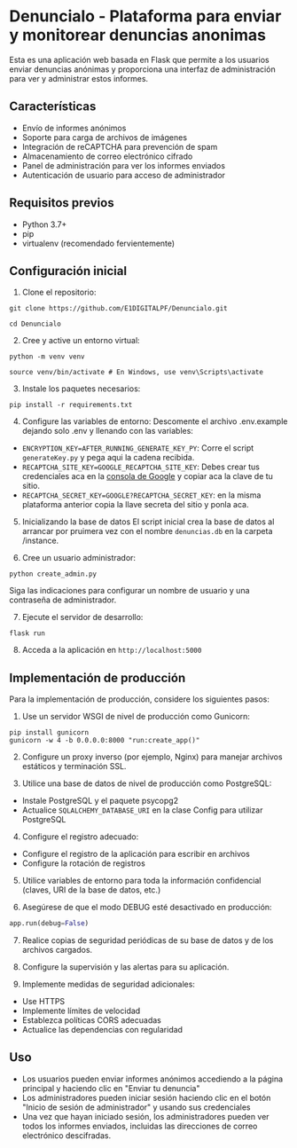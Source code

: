 # Denuncialo - Plataforma para enviar y monitorear denuncias anonimas

Esta es una aplicación web basada en Flask que permite a los usuarios enviar denuncias anónimas y proporciona una interfaz de administración para ver y administrar estos informes.

## Características

- Envío de informes anónimos
- Soporte para carga de archivos de imágenes
- Integración de reCAPTCHA para prevención de spam
- Almacenamiento de correo electrónico cifrado
- Panel de administración para ver los informes enviados
- Autenticación de usuario para acceso de administrador

## Requisitos previos

- Python 3.7+
- pip
- virtualenv (recomendado fervientemente)

## Configuración inicial

1. Clone el repositorio:
```
git clone https://github.com/E1DIGITALPF/Denuncialo.git
```
```
cd Denuncialo
```

2. Cree y active un entorno virtual:
```
python -m venv venv
```
```
source venv/bin/activate # En Windows, use venv\Scripts\activate
```

3. Instale los paquetes necesarios:
```
pip install -r requirements.txt
```

4. Configure las variables de entorno:
Descomente el archivo .env.example dejando solo .env y llenando con las variables:
- ```ENCRYPTION_KEY=AFTER_RUNNING_GENERATE_KEY_PY```: Corre el script ```generateKey.py``` y pega aqui la cadena recibida.
- ```RECAPTCHA_SITE_KEY=GOOGLE_RECAPTCHA_SITE_KEY```: Debes crear tus credenciales aca en la [consola de Google](https://www.google.com/recaptcha) y copiar aca la clave de tu sitio.
- ```RECAPTCHA_SECRET_KEY=GOOGLE?RECAPTCHA_SECRET_KEY```: en la misma plataforma anterior copia la llave secreta del sitio y ponla aca. 

5. Inicializando la base de datos
El script inicial crea la base de datos al arrancar por pruimera vez con el nombre ```denuncias.db``` en la carpeta /instance.

6. Cree un usuario administrador:
```
python create_admin.py
```
Siga las indicaciones para configurar un nombre de usuario y una contraseña de administrador.

7. Ejecute el servidor de desarrollo:
```
flask run
```

8. Acceda a la aplicación en `http://localhost:5000`

## Implementación de producción

Para la implementación de producción, considere los siguientes pasos:

1. Use un servidor WSGI de nivel de producción como Gunicorn:
```
pip install gunicorn
gunicorn -w 4 -b 0.0.0.0:8000 "run:create_app()"
```

2. Configure un proxy inverso (por ejemplo, Nginx) para manejar archivos estáticos y terminación SSL.

3. Utilice una base de datos de nivel de producción como PostgreSQL:
- Instale PostgreSQL y el paquete psycopg2
- Actualice `SQLALCHEMY_DATABASE_URI` en la clase Config para utilizar PostgreSQL

4. Configure el registro adecuado:
- Configure el registro de la aplicación para escribir en archivos
- Configure la rotación de registros

5. Utilice variables de entorno para toda la información confidencial (claves, URI de la base de datos, etc.)

6. Asegúrese de que el modo DEBUG esté desactivado en producción:
```python
app.run(debug=False)
```

7. Realice copias de seguridad periódicas de su base de datos y de los archivos cargados.

8. Configure la supervisión y las alertas para su aplicación.

9. Implemente medidas de seguridad adicionales:
- Use HTTPS
- Implemente límites de velocidad
- Establezca políticas CORS adecuadas
- Actualice las dependencias con regularidad

## Uso

- Los usuarios pueden enviar informes anónimos accediendo a la página principal y haciendo clic en "Enviar tu denuncia"
- Los administradores pueden iniciar sesión haciendo clic en el botón "Inicio de sesión de administrador" y usando sus credenciales
- Una vez que hayan iniciado sesión, los administradores pueden ver todos los informes enviados, incluidas las direcciones de correo electrónico descifradas.